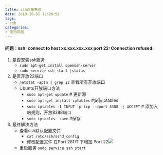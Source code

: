 ```yaml
---
title: ssh连接失败
date: 2019-10-01 12:26:52
tags:
- ssh
categories:
- 使用问题
---
```


#### 问题：ssh: connect to host xx.xxx.xxx.xxx port 22: Connection refused.

1. 是否安装ssh服务
   - `sudo apt-get install openssh-server`	
   - `sudo service ssh start |status`
2. 是否开放22端口
   - `netstat -aptn | grep 22` 查看所有开放端口
   - Ubuntu开放端口方法
     - `sudo apt-get update` # 更新源
     - `sudo apt-get install iptables` #安装iptables
     - `sudo iptables -I INPUT -p tcp --dport 8388 -j ACCEPT` # 添加入站规则，开放8388端口
     - `sudo iptables -save` #保存
3. 最终解决方法
   - 查看ssh默认配置文件
     - `cat /etc/ssh/sshd_config`
     - 修改配置文件 在Port 28171 下增加 Port 22![](https://cdn.jsdelivr.net/gh/kcyln/ImageHosting@latest/2020/07/28/54dbeb03a6f9e5faea73012741753d6b.png)
   - 重启服务     `sudo service ssh start`

